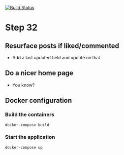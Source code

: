 [![Build Status](https://travis-ci.com/jorge-3/flaskbook.svg?token=CpgTPHGMFe4PoRnkeQqo&branch=master)](https://travis-ci.com/jorge-3/flaskbook)

# Step 32

## Resurface posts if liked/commented
- Add a last updated field and update on that

## Do a nicer home page
- You know?

## Docker configuration

### Build the containers
```docker-compose build```

### Start the application
```docker-compose up```

